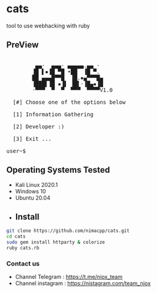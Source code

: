 # cats
tool to use webhacking with ruby 

## PreView
<pre>

         ▄▄·  ▄▄▄· ▄▄▄▄▄.▄▄ · 
        ▐█ ▌▪▐█ ▀█ •██  ▐█ ▀. 
        ██ ▄▄▄█▀▀█  ▐█.▪▄▀▀▀█▄
        ▐███▌▐█ ▪▐▌ ▐█▌·▐█▄▪▐█
        ·▀▀▀  ▀  ▀  ▀▀▀  ▀▀▀▀V1.0

  [#] Choose one of the options below 

  [1] Information Gathering 

  [2] Developer :) 

  [3] Exit ... 

user~$ 
</pre>
## Operating Systems Tested
- Kali Linux 2020.1
- Windows 10
- Ubuntu 20.04
- ## Install
```bash
git clone https://github.com/nimacpp/cats.git
cd cats
sudo gem install httparty & colorize
ruby cats.rb 
```
### Contact us
- Channel Telegram : https://t.me/niox_team
- Channel instagram : https://nistagram.com/team_niox
